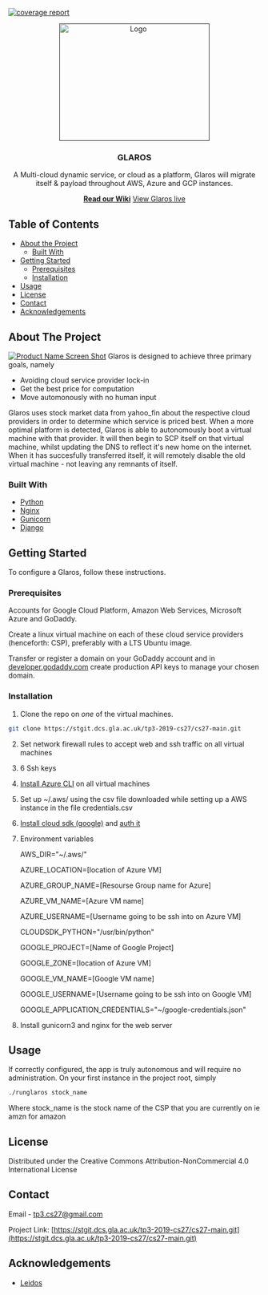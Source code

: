 <!--
*** Inspired by https://github.com/othneildrew/Best-README-Template
-->
[![coverage report](https://stgit.dcs.gla.ac.uk/tp3-2019-cs27/cs27-main/badges/master/coverage.svg)](https://stgit.dcs.gla.ac.uk/tp3-2019-cs27/cs27-main/commits/master)

<!-- <img src="https://i.imgur.com/Q23c2CU.png" width="300" height="234"> -->
<div align="center">
<p align="center">
  <a href="">
    <img src="https://i.imgur.com/Nk9D55F.png" alt="Logo" width="300" height="234">
  </a>

  <h3 align="center">GLAROS</h3>

  <p align="center">
    A Multi-cloud dynamic service, or cloud as a platform, Glaros will migrate itself & payload throughout AWS, Azure and GCP instances.
    <br />
    <div>
    <a href="https://stgit.dcs.gla.ac.uk/tp3-2019-cs27/cs27-main/-/wikis/home"><strong>Read our Wiki</strong></a>
    <a href="http://glaros.uk">View Glaros live</a>
    </div>
  </p>
</p>

</div>



<!-- TABLE OF CONTENTS -->
## Table of Contents

* [About the Project](#about-the-project)
  * [Built With](#built-with)
* [Getting Started](#getting-started)
  * [Prerequisites](#prerequisites)
  * [Installation](#installation)
* [Usage](#usage)
* [License](#license)
* [Contact](#contact)
* [Acknowledgements](#acknowledgements)



<!-- ABOUT THE PROJECT -->
## About The Project

[![Product Name Screen Shot][product-screenshot]](https://i.imgur.com/rZ8xFGH.png)
Glaros is designed to achieve three primary goals, namely
* Avoiding cloud service provider lock-in
* Get the best price for computation
* Move automonously with no human input

Glaros uses stock market data from yahoo_fin about the respective cloud providers in order to determine which service is priced best. When a more optimal platform is detected, Glaros is able to autonomously boot a virtual machine with that provider. It will then begin to SCP itself on that virtual machine, whilst updating the DNS to reflect it's new home on the internet. When it has succesfully transferred itself, it will remotely disable the old virtual machine - not leaving any remnants of itself.

### Built With

* [Python](https://www.python.org/)
* [Nginx](https://www.nginx.com/)
* [Gunicorn](https://docs.gunicorn.org/)
* [Django](https://www.djangoproject.com/)



<!-- GETTING STARTED -->
## Getting Started

To configure a Glaros, follow these instructions.

### Prerequisites

Accounts for Google Cloud Platform, Amazon Web Services, Microsoft Azure and GoDaddy.


Create a linux virtual machine on each of these cloud service providers (henceforth: CSP), preferably with a LTS Ubuntu image.


Transfer or register a domain on your GoDaddy account and in [developer.godaddy.com](https://developer.godaddy.com/key) create production API keys to manage your chosen domain.

### Installation
 
1. Clone the repo on *one* of the virtual machines.
```sh
git clone https://stgit.dcs.gla.ac.uk/tp3-2019-cs27/cs27-main.git
```

2. Set network firewall rules to accept web and ssh traffic on all virtual machines

3. 6 Ssh keys


4. [Install Azure CLI](https://docs.microsoft.com/en-us/cli/azure/install-azure-cli-apt?view=azure-cli-latest) on all virtual machines

5. Set up ~/.aws/ using the csv file downloaded while setting up a AWS instance in the file credentials.csv

6. [Install cloud sdk (google)](https://cloud.google.com/sdk/docs/downloads-apt-get) and [auth it](https://cloud.google.com/docs/authentication/getting-started)

7. Environment variables

    AWS_DIR="~/.aws/"
    
    AZURE_LOCATION=[location of Azure VM]
    
    AZURE_GROUP_NAME=[Resourse Group name for Azure]
    
    AZURE_VM_NAME=[Azure VM name]
    
    AZURE_USERNAME=[Username going to be ssh into on Azure VM]
    
    CLOUDSDK_PYTHON="/usr/bin/python"
    
    GOOGLE_PROJECT=[Name of Google Project]
    
    GOOGLE_ZONE=[location of Azure VM]
    
    GOOGLE_VM_NAME=[Google VM name]
    
    GOOGLE_USERNAME=[Username going to be ssh into on Google VM]
    
    GOOGLE_APPLICATION_CREDENTIALS="~/google-credentials.json"

8. Install gunicorn3 and nginx for the web server

<!-- USAGE EXAMPLES -->
## Usage

If correctly configured, the app is truly autonomous and will require no administration. On your first instance in the project root, simply
```sh
./runglaros stock_name
```
Where stock_name is the stock name of the CSP that you are currently on ie amzn for amazon



<!-- LICENSE -->
## License

Distributed under the Creative Commons Attribution-NonCommercial 4.0 International License



<!-- CONTACT -->
## Contact

Email - [tp3.cs27@gmail.com](tp3.cs27@gmail.com)

Project Link: [https://stgit.dcs.gla.ac.uk/tp3-2019-cs27/cs27-main.git](https://stgit.dcs.gla.ac.uk/tp3-2019-cs27/cs27-main.git)



<!-- ACKNOWLEDGEMENTS -->
## Acknowledgements

* [Leidos]()





<!-- MARKDOWN LINKS & IMAGES -->
[product-screenshot]: https://i.imgur.com/rZ8xFGH.png
